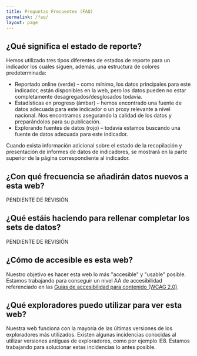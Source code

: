 ```yaml
---
title: Preguntas Frecuentes (FAQ)
permalink: /faq/
layout: page
---
```


## ¿Qué significa el estado de reporte?
Hemos utilizado tres tipos diferentes de estados de reporte para un indicador los cuales siguen, además, una estructura de colores predeterminada:

* Reportado online (verde) – como mínimo, los datos principales para este indicador, están disponibles en la web, pero los datos pueden no estar completamente desagregados/desglosados todavía.
* Estadísticas en progreso (ámbar) – hemos encontrado una fuente de datos adecuada para este indicador o un proxy relevante a nivel nacional. Nos encontramos asegurando la calidad de los datos y preparándolos para su publicación.
* Explorando fuentes de datos (rojo) – todavía estamos buscando una fuente de datos adecuada para este indicador.

Cuando exista información adicional sobre el estado de la recopilación y presentación de informes de datos de indicadores, se mostrará en la parte superior de la página correspondiente al indicador.

## ¿Con qué frecuencia se añadirán datos nuevos a esta web?
PENDIENTE DE REVISIÓN

## ¿Qué estáis haciendo para rellenar completar los sets de datos?
PENDIENTE DE REVISIÓN

## ¿Cómo de accesible es esta web?
Nuestro objetivo es hacer esta web lo más "accesible" y "usable" posible. Estamos trabajando para conseguir un nivel AA de accesibilidad referenciado en las [Guías de accesibilidad para contenido (WCAG 2.0)](https://www.gov.uk/service-manual/helping-people-to-use-your-service/understanding-wcag-20).

## ¿Qué exploradores puedo utilizar para ver esta web?
Nuestra web funciona con la mayoría de las últimas versiones de los exploradores más utilizados. Existen algunas incidencias conocidas al utilizar versiones antíguas de exploradores, como por ejemplo IE8. Estamos trabajando para solucionar estas incidencias lo antes posible.

<!-- 
## Can other countries copy this website?
Yes. This site is built and hosted using 100% free software and services, so other countries and localities can freely and easily reuse our code. Technical guidance on implementing this platform is available [here](https://open-sdg.readthedocs.io). Countries and localities exploring how to report their own SDGs data can also get support from the [Center for Open Data Enterprise (CODE)](http://www.opendataenterprise.org/) through their [SDG National Reporting Initiative](https://www.sdgreporting.org/).
-->